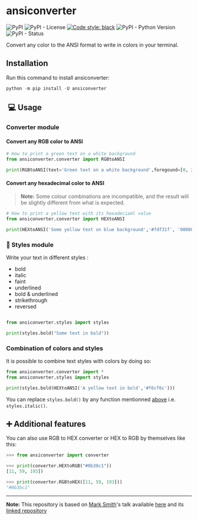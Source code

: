 # ansiconverter  

![PyPI](https://img.shields.io/pypi/v/ansiconverter) ![PyPI - License](https://img.shields.io/pypi/l/ansiconverter) [![Code style: black](https://img.shields.io/badge/code%20style-black-000000.svg)](https://github.com/psf/black) ![PyPI - Python Version](https://img.shields.io/pypi/pyversions/ansiconverter) ![PyPI - Status](https://img.shields.io/pypi/status/ansiconverter)

Convert any color to the ANSI format to write in colors in your terminal.

## Installation

Run this command to install ansiconverter:

```python
python -m pip install -U ansiconverter
```

##  :computer: Usage

### Converter module

#### Convert any RGB color to ANSI

```python
# How to print a green text on a white background
from ansiconverter.converter import RGBtoANSI

print(RGBtoANSI(text='Green text on a white background',foregound=[0, 255, 0], background=[255, 255, 255]))

```

#### Convert any hexadecimal color to ANSI  

> **Note:** Some colour combinations are incompatible, and the result will be slightly different from what is expected.

```python
# How to print a yellow text with its hexadeciaml value
from ansiconverter.converter import HEXtoANSI

print(HEXtoANSI('Some yellow text on blue background','#fdf31f', '000080'))

```

### :art: Styles module

Write your text in different styles :

* bold
* italic
* faint
* underlined
* bold & underlined
* strikethrough
* reversed

```python

from ansiconverter.styles import styles

print(styles.bold("Some text in bold"))
```

### Combination of colors and styles

It is possible to combine text styles with colors by doing so:

```python
from ansiconverter.converter import *
from ansiconverter.styles import styles

print(styles.bold(HEXtoANSI('A yellow text in bold','#f6cf6c')))
```

You can replace `styles.bold()` by any function mentionned [above](#styles-module) i.e. `styles.italic()`.

## :heavy_plus_sign: Additional features

You can also use RGB to HEX converter or HEX to RGB by themselves like this:

``` python
>>> from ansiconverter import converter

>>> print(converter.HEXtoRGB("#0b38c1"))
[11, 59, 193])

>>> print(converter.RGBtoHEX([11, 59, 193]))
"#0b3bc1"
```

* * *

**Note:** This repository is based on [Mark Smith](https://github.com/judy2k)'s talk available [here](https://youtu.be/GIF3LaRqgXo) and its [linked repository](https://github.com/judy2k/publishing_python_packages_talk)
